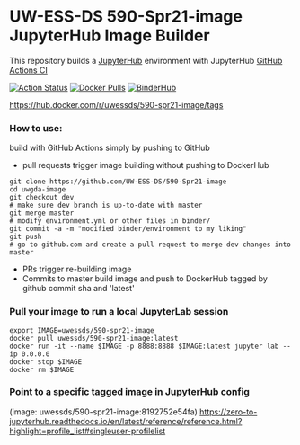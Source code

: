 # UW-ESS-DS 590-Spr21-image JupyterHub Image Builder

This repository builds a [JupyterHub](https://jupyter.org/hub) environment with JupyterHub [GitHub Actions CI](https://github.com/jupyterhub/repo2docker-action)

[![Action Status](https://github.com/UW-ESS-DS/590-Spr21-image/workflows/CI/badge.svg)](https://github.com/UW-ESS-DS/590-Spr21-image/actions)
[![Docker Pulls](https://img.shields.io/docker/pulls/uwessds/590-spr21-image)](https://hub.docker.com/r/uwessds/590-spr21-image/tags)
[![BinderHub](https://mybinder.org/badge_logo.svg)](https://mybinder.org/v2/gh/UW-ESS-DS/590-Spr21-image/main?urlpath=lab)  

https://hub.docker.com/r/uwessds/590-spr21-image/tags

### How to use:

build with GitHub Actions simply by pushing to GitHub

* pull requests trigger image building without pushing to DockerHub
```
git clone https://github.com/UW-ESS-DS/590-Spr21-image
cd uwgda-image
git checkout dev
# make sure dev branch is up-to-date with master
git merge master
# modify environment.yml or other files in binder/
git commit -a -m "modified binder/environment to my liking"
git push
# go to github.com and create a pull request to merge dev changes into master
```
* PRs trigger re-building image
* Commits to master build image and push to DockerHub tagged by github commit sha and 'latest'

### Pull your image to run a local JupyterLab session
```
export IMAGE=uwessds/590-spr21-image
docker pull uwessds/590-spr21-image:latest
docker run -it --name $IMAGE -p 8888:8888 $IMAGE:latest jupyter lab --ip 0.0.0.0
docker stop $IMAGE
docker rm $IMAGE
```

### Point to a specific tagged image in JupyterHub config
(image: uwessds/590-spr21-image:8192752e54fa)
https://zero-to-jupyterhub.readthedocs.io/en/latest/reference/reference.html?highlight=profile_list#singleuser-profilelist
